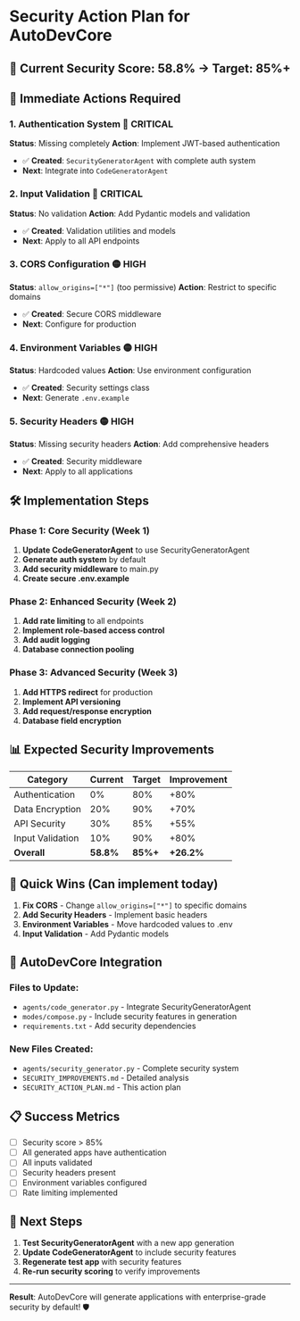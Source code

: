 # Security Action Plan for AutoDevCore

## 🎯 **Current Security Score: 58.8% → Target: 85%+**

## 🚨 **Immediate Actions Required**

### **1. Authentication System** 🔴 **CRITICAL**
**Status**: Missing completely
**Action**: Implement JWT-based authentication
- ✅ **Created**: `SecurityGeneratorAgent` with complete auth system
- **Next**: Integrate into `CodeGeneratorAgent`

### **2. Input Validation** 🔴 **CRITICAL**
**Status**: No validation
**Action**: Add Pydantic models and validation
- ✅ **Created**: Validation utilities and models
- **Next**: Apply to all API endpoints

### **3. CORS Configuration** 🟡 **HIGH**
**Status**: `allow_origins=["*"]` (too permissive)
**Action**: Restrict to specific domains
- ✅ **Created**: Secure CORS middleware
- **Next**: Configure for production

### **4. Environment Variables** 🟡 **HIGH**
**Status**: Hardcoded values
**Action**: Use environment configuration
- ✅ **Created**: Security settings class
- **Next**: Generate `.env.example`

### **5. Security Headers** 🟡 **HIGH**
**Status**: Missing security headers
**Action**: Add comprehensive headers
- ✅ **Created**: Security middleware
- **Next**: Apply to all applications

## 🛠 **Implementation Steps**

### **Phase 1: Core Security (Week 1)**
1. **Update CodeGeneratorAgent** to use SecurityGeneratorAgent
2. **Generate auth system** by default
3. **Add security middleware** to main.py
4. **Create secure .env.example**

### **Phase 2: Enhanced Security (Week 2)**
1. **Add rate limiting** to all endpoints
2. **Implement role-based access control**
3. **Add audit logging**
4. **Database connection pooling**

### **Phase 3: Advanced Security (Week 3)**
1. **Add HTTPS redirect** for production
2. **Implement API versioning**
3. **Add request/response encryption**
4. **Database field encryption**

## 📊 **Expected Security Improvements**

| Category | Current | Target | Improvement |
|----------|---------|--------|-------------|
| Authentication | 0% | 80% | +80% |
| Data Encryption | 20% | 90% | +70% |
| API Security | 30% | 85% | +55% |
| Input Validation | 10% | 90% | +80% |
| **Overall** | **58.8%** | **85%+** | **+26.2%** |

## 🔧 **Quick Wins (Can implement today)**

1. **Fix CORS** - Change `allow_origins=["*"]` to specific domains
2. **Add Security Headers** - Implement basic headers
3. **Environment Variables** - Move hardcoded values to .env
4. **Input Validation** - Add Pydantic models

## 🚀 **AutoDevCore Integration**

### **Files to Update**:
- `agents/code_generator.py` - Integrate SecurityGeneratorAgent
- `modes/compose.py` - Include security features in generation
- `requirements.txt` - Add security dependencies

### **New Files Created**:
- `agents/security_generator.py` - Complete security system
- `SECURITY_IMPROVEMENTS.md` - Detailed analysis
- `SECURITY_ACTION_PLAN.md` - This action plan

## 📋 **Success Metrics**

- [ ] Security score > 85%
- [ ] All generated apps have authentication
- [ ] All inputs validated
- [ ] Security headers present
- [ ] Environment variables configured
- [ ] Rate limiting implemented

## 🎯 **Next Steps**

1. **Test SecurityGeneratorAgent** with a new app generation
2. **Update CodeGeneratorAgent** to include security features
3. **Regenerate test app** with security features
4. **Re-run security scoring** to verify improvements

---

**Result**: AutoDevCore will generate applications with enterprise-grade security by default! 🛡️
